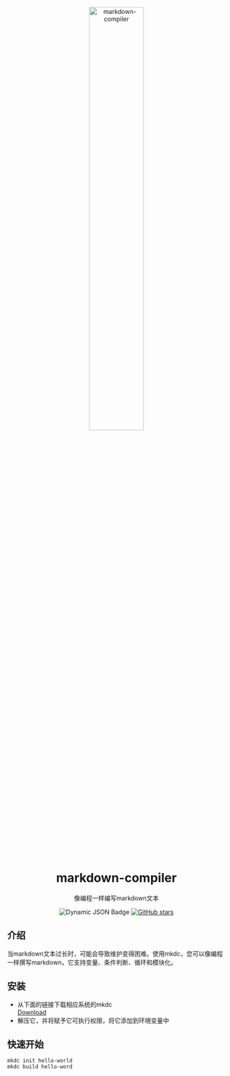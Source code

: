 <!-- markdownlint-disable MD033 MD041 -->
<p align="center">
  <a href="https://github.com/WwwwwyDev/markdown-compiler"><img src="https://s2.loli.net/2024/05/30/5uNIUdqkG1CpmQa.png" alt="markdown-compiler" style="width:50%; height:50%"></a>
</p>

<div align="center">

# markdown-compiler

<!-- prettier-ignore-start -->
<!-- markdownlint-disable-next-line MD036 -->
像编程一样编写markdown文本
<!-- prettier-ignore-end -->

<p align="center">
    <img alt="Dynamic JSON Badge" src="https://img.shields.io/badge/dynamic/json?url=https%3A%2F%2Fapi.github.com%2Frepos%2FWwwwwyDev%2Fmarkdown-compiler%2Freleases%2Flatest&query=%24.name&label=version&link=https%3A%2F%2Fgithub.com%2FWwwwwyDev%2Fmarkdown-compiler%2Freleases%2Flatest">
  <a href="https://github.com/WwwwwyDev/markdown-compiler/stargazers"><img src="https://img.shields.io/github/stars/WwwwwyDev/markdown-compiler" alt="GitHub stars"style="max-width: 100%;">
  </a>
  <br/>
</p>
</div>


## 介绍

当markdown文本过长时，可能会导致维护变得困难。使用mkdc，您可以像编程一样撰写markdown，它支持变量、条件判断、循环和模块化。

## 安装

- 从下面的链接下载相应系统的mkdc \
[Download](https://github.com/WwwwwyDev/markdown-compiler/releases/tag/v0.0.1-beta)
- 解压它，并将赋予它可执行权限，将它添加到环境变量中

## 快速开始
```shell
mkdc init hello-world
mkdc build hello-word
```